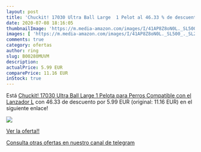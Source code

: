 ```yaml
---
layout: post
title: 'Chuckit! 17030 Ultra Ball Large  1 Pelot al 46.33 % de descuento'
date: 2020-07-08 18:16:05
thumbnailImage: 'https://m.media-amazon.com/images/I/41AP8Z8oN0L._SL500_._SL200_.jpg'
images: [ 'https://m.media-amazon.com/images/I/41AP8Z8oN0L._SL500_._SL200_.jpg' ]
comments: true
category: ofertas
author: ring
slug: B00280MUVM
description:
actualPrice: 5.99 EUR
comparePrice: 11.16 EUR
inStock: true
---
```


Está [Chuckit! 17030 Ultra Ball Large  1 Pelota para Perros Compatible con el Lanzador  L](https://www.amazon.com/dp/B00280MUVM/?tag=redken08-20) con 46.33 de descuento por 5.99 EUR (original: 11.16 EUR) en el siguiente enlace!

[![](https://m.media-amazon.com/images/I/41AP8Z8oN0L._SL500_._SL200_.jpg)](https://www.amazon.com/dp/B00280MUVM/?tag=redken08-20)

[Ver la oferta!!](https://www.amazon.com/dp/B00280MUVM/?tag=redken08-20)

[Consulta otras ofertas en nuestro canal de telegram](https://t.me/s/ofertas25)
